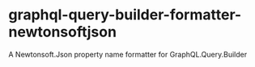 # graphql-query-builder-formatter-newtonsoftjson
A Newtonsoft.Json property name formatter for GraphQL.Query.Builder
